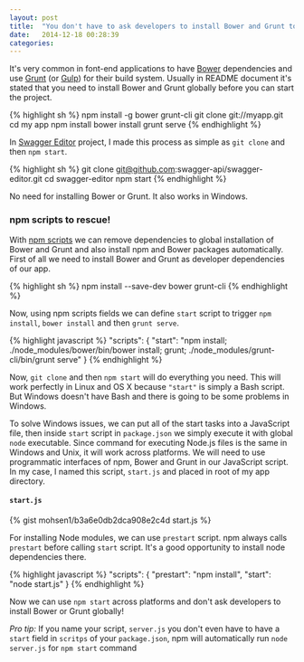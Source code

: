 ```yaml
---
layout: post
title:  "You don't have to ask developers to install Bower and Grunt to start your app"
date:   2014-12-18 00:28:39
categories:
---
```


It's very common in font-end applications to have [Bower](http://bower.io/) dependencies and use [Grunt](http://gruntjs.com/) (or [Gulp](http://gulpjs.com/)) for their build system. Usually in README document it's stated that you need to install Bower and Grunt globally before you can start the project.

{% highlight sh %}
npm install -g bower grunt-cli
git clone git://myapp.git
cd my app
npm install
bower install
grunt serve
{% endhighlight %}

In [Swagger Editor](https://github.com/swagger-api/swagger-editor) project, I made this process as simple as `git clone` and then `npm start`.

{% highlight sh %}
git clone git@github.com:swagger-api/swagger-editor.git
cd swagger-editor
npm start
{% endhighlight %}

No need for installing Bower or Grunt. It also works in Windows.

### npm scripts to rescue!

With [npm scripts](https://docs.npmjs.com/misc/scripts) we can remove dependencies to global installation of Bower and Grunt and also install npm and Bower packages automatically. First of all we need to install Bower and Grunt as developer dependencies of our app.

{% highlight sh %}
npm install --save-dev bower grunt-cli
{% endhighlight %}

Now, using npm scripts fields we can define `start` script to trigger `npm install`, `bower install` and then `grunt serve`.

{% highlight javascript %}
"scripts": {
  "start": "npm install; ./node_modules/bower/bin/bower install; grunt; ./node_modules/grunt-cli/bin/grunt serve"
}
{% endhighlight %}

Now, `git clone` and then `npm start` will do everything you need. This will work perfectly in Linux and OS X because `"start"` is simply a Bash script. But Windows doesn't have Bash and there is going to be some problems in Windows.

To solve Windows issues, we can put all of the start tasks into a JavaScript file, then inside  `start` script in `package.json` we simply execute it with global `node` executable. Since command for executing Node.js files is the same in Windows and Unix, it will work across platforms.
We will need to use programmatic interfaces of npm, Bower and Grunt in our JavaScript script. In my case, I named this script, `start.js` and placed in root of my app directory.

#### `start.js`
{% gist mohsen1/b3a6e0db2dca908e2c4d start.js %}

For installing Node modules, we can use `prestart` script. npm always calls `prestart` before calling `start` script. It's a good opportunity to install node dependencies there.

{% highlight javascript %}
"scripts": {
    "prestart": "npm install",
    "start": "node start.js"
  }
{% endhighlight %}

Now we can use `npm start` across platforms and don't ask developers to install Bower or Grunt globally!

*Pro tip:* If you name your script, `server.js` you don't even have to have a `start` field in  `scritps` of your `package.json`, npm will automatically run `node server.js` for `npm start` command
